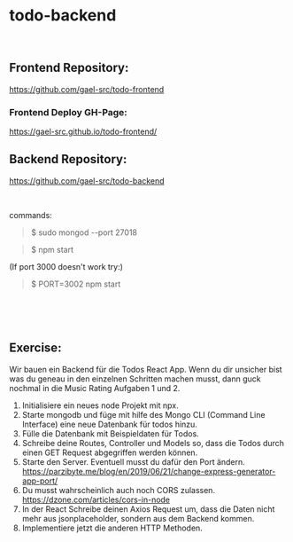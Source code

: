 # todo-backend

</br>

## Frontend Repository:

https://github.com/gael-src/todo-frontend

### Frontend Deploy GH-Page:

https://gael-src.github.io/todo-frontend/

## Backend Repository:

https://github.com/gael-src/todo-backend

</br>

commands:

> \$ sudo mongod --port 27018

> \$ npm start

(If port 3000 doesn't work try:)

> \$ PORT=3002 npm start

</br>

</br>

</br>

## Exercise:

Wir bauen ein Backend für die Todos React App. Wenn du dir unsicher bist was du geneau in den einzelnen Schritten machen musst, dann guck nochmal in die Music Rating Aufgaben 1 und 2.

1. Initialisiere ein neues node Projekt mit npx.
2. Starte mongodb und füge mit hilfe des Mongo CLI (Command Line Interface) eine neue Datenbank für todos hinzu.
3. Fülle die Datenbank mit Beispieldaten für Todos.
4. Schreibe deine Routes, Controller und Models so, dass die Todos durch einen GET Request abgegriffen werden können.
5. Starte den Server. Eventuell musst du dafür den Port ändern. https://parzibyte.me/blog/en/2019/06/21/change-express-generator-app-port/
6. Du musst wahrscheinlich auch noch CORS zulassen. https://dzone.com/articles/cors-in-node
7. In der React Schreibe deinen Axios Request um, dass die Daten nicht mehr aus jsonplaceholder, sondern aus dem Backend kommen.
8. Implementiere jetzt die anderen HTTP Methoden.
